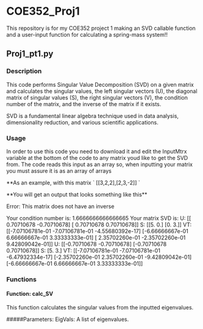 # COE352_Proj1
This repository is for my COE352 project 1 making an SVD callable function and a user-input function for calculating a spring-mass system!!

## Proj1_pt1.py

### Description <a name="description"></a>
This code performs Singular Value Decomposition (SVD) on a given matrix and calculates the singular values, the left singular vectors (U), the diagonal matrix of singular values (S), the right singular vectors (V), the condition number of the matrix, and the inverse of the matrix if it exists. 
<p>
SVD is a fundamental linear algebra technique used in data analysis, dimensionality reduction, and various scientific applications.

### Usage <a name="usage"></a>
In order to use this code you need to download it and edit the InputMtrx variable at the bottom of the code to any matrix youd like to get the SVD from. The code reads this input as an array so, when inputting your matrix you must assure it is as an array of arrays 
<p>
**As an example, with this matrix ` [[3,2,2],[2,3,-2]] `
  <p>
**You will get an output that looks something like this**
  <p>
 Error: This matrix does not have an inverse </p>
 Your condition number is:  1.6666666666666665
 Your matrix SVD is:
 U:  [[ 0.70710678 -0.70710678]
     [ 0.70710678  0.70710678]]
 S:  [[5. 0.]
     [0. 3.]]
 VT: [[-7.07106781e-01 -7.07106781e-01 -4.55680392e-17]
     [-6.66666667e-01  6.66666667e-01  3.33333333e-01]
     [ 2.35702260e-01 -2.35702260e-01  9.42809042e-01]]
 U:  [[-0.70710678 -0.70710678]
     [-0.70710678  0.70710678]]
 S:  [5. 3.]
 VT:  [[-7.07106781e-01 -7.07106781e-01 -6.47932334e-17]
      [-2.35702260e-01  2.35702260e-01 -9.42809042e-01]
      [-6.66666667e-01  6.66666667e-01  3.33333333e-01]]
    
### Functions <a name="functions"></a>

#### Function: calc_SV <a name="function-calc_sv"></a>
This function calculates the singular values from the inputted eigenvalues.

#####Parameters:
EigVals: A list of eigenvalues.
